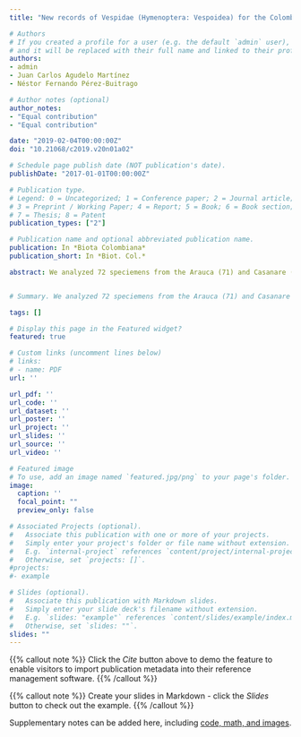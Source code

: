 ```yaml
---
title: "New records of Vespidae (Hymenoptera: Vespoidea) for the Colombian Orinoco Region"

# Authors
# If you created a profile for a user (e.g. the default `admin` user), write the username (folder name) here 
# and it will be replaced with their full name and linked to their profile.
authors:
- admin
- Juan Carlos Agudelo Martínez
- Néstor Fernando Pérez-Buitrago

# Author notes (optional)
author_notes:
- "Equal contribution"
- "Equal contribution"

date: "2019-02-04T00:00:00Z"
doi: "10.21068/c2019.v20n01a02"

# Schedule page publish date (NOT publication's date).
publishDate: "2017-01-01T00:00:00Z"

# Publication type.
# Legend: 0 = Uncategorized; 1 = Conference paper; 2 = Journal article;
# 3 = Preprint / Working Paper; 4 = Report; 5 = Book; 6 = Book section;
# 7 = Thesis; 8 = Patent
publication_types: ["2"]

# Publication name and optional abbreviated publication name.
publication: In *Biota Colombiana*
publication_short: In *Biot. Col.*

abstract: We analyzed 72 speciemens from the Arauca (71) and Casanare (1) departments in the Orinoco region of Colombia. The specimens belong to 10 genera and 18 species of vespid wasps. Four species are reported for the first time for the region and 14 are new records for the Arauca department. There is a likely new record of Stenodynerus cf. australis for the Neotropical region.


# Summary. We analyzed 72 speciemens from the Arauca (71) and Casanare (1) departments in the Orinoco region of Colombia. The specimens belong to 10 genera and 18 species of vespid wasps. Four species are reported for the first time for the region and 14 are new records for the Arauca department. There is a likely new record of Stenodynerus cf. australis for the Neotropical region.

tags: []

# Display this page in the Featured widget?
featured: true

# Custom links (uncomment lines below)
# links:
# - name: PDF
url: ''

url_pdf: ''
url_code: ''
url_dataset: ''
url_poster: ''
url_project: ''
url_slides: ''
url_source: ''
url_video: ''

# Featured image
# To use, add an image named `featured.jpg/png` to your page's folder. 
image:
  caption: ''
  focal_point: ""
  preview_only: false

# Associated Projects (optional).
#   Associate this publication with one or more of your projects.
#   Simply enter your project's folder or file name without extension.
#   E.g. `internal-project` references `content/project/internal-project/index.md`.
#   Otherwise, set `projects: []`.
#projects:
#- example

# Slides (optional).
#   Associate this publication with Markdown slides.
#   Simply enter your slide deck's filename without extension.
#   E.g. `slides: "example"` references `content/slides/example/index.md`.
#   Otherwise, set `slides: ""`.
slides: ""
---
```


{{% callout note %}}
Click the *Cite* button above to demo the feature to enable visitors to import publication metadata into their reference management software.
{{% /callout %}}

{{% callout note %}}
Create your slides in Markdown - click the *Slides* button to check out the example.
{{% /callout %}}

Supplementary notes can be added here, including [code, math, and images](https://wowchemy.com/docs/writing-markdown-latex/).

